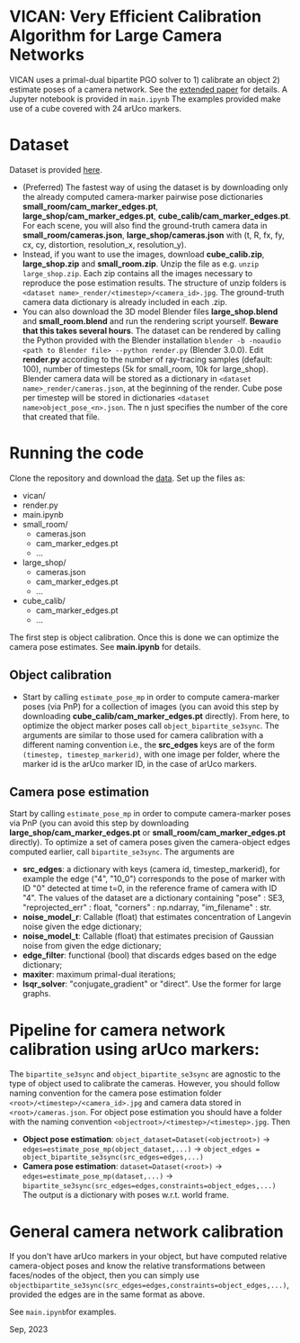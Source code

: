 # VICAN: Very Efficient Calibration Algorithm for Large Camera Networks
VICAN uses a primal-dual bipartite PGO solver to 1) calibrate an object 2) estimate poses of a camera network. See the [extended paper](https://github.com/gabmoreira/vican/blob/main/extended_paper.pdf) for details. A Jupyter notebook is provided in `main.ipynb`
The examples provided make use of a cube covered with 24 arUco markers. 

# Dataset
Dataset is provided [here](https://drive.google.com/drive/folders/1mhuCHumKivLAIMCDNTsLONi4shw1OoBY?usp=sharing). 
* (Preferred) The fastest way of using the dataset is by downloading only the already computed camera-marker pairwise pose dictionaries **small_room/cam_marker_edges.pt**, **large_shop/cam_marker_edges.pt**, **cube_calib/cam_marker_edges.pt**. For each scene, you will also find the ground-truth camera data in **small_room/cameras.json**, **large_shop/cameras.json** with (t, R, fx, fy, cx, cy, distortion, resolution_x, resolution_y).
* Instead, if you want to use the images, download **cube_calib.zip**, **large_shop.zip** and **small_room.zip**. Unzip the file as e.g. `unzip large_shop.zip`. Each zip contains all the images necessary to reproduce the pose estimation results. The structure of unzip folders is `<dataset name>_render/<timestep>/<camera_id>.jpg`. The ground-truth camera data dictionary is already included in each .zip.
* You can also download the 3D model Blender files **large_shop.blend** and **small_room.blend** and run the rendering script yourself. **Beware that this takes several hours**. The dataset can be rendered by calling the Python provided with the Blender installation `blender -b -noaudio <path to Blender file> --python render.py` (Blender 3.0.0). Edit **render.py** according to the number of ray-tracing samples (default: 100), number of timesteps (5k for small_room, 10k for large_shop). Blender camera data will be stored as a dictionary in `<dataset name>_render/cameras.json`, at the beginning of the render. Cube pose per timestep will be stored in dictionaries `<dataset name>object_pose_<n>.json`. The n just specifies the number of the core that created that file.

# Running the code
Clone the repository and download the [data](https://drive.google.com/drive/folders/1mhuCHumKivLAIMCDNTsLONi4shw1OoBY?usp=sharing). Set up the files as:

 * vican/
 * render.py
 * main.ipynb
 * small_room/
   * cameras.json
   * cam_marker_edges.pt
   * ...
 * large_shop/
   * cameras.json
   * cam_marker_edges.pt
   * ...
 * cube_calib/
   * cam_marker_edges.pt
   * ... 
   
The first step is object calibration. Once this is done we can optimize the camera pose estimates. See **main.ipynb** for details.

## Object calibration
* Start by calling `estimate_pose_mp` in order to compute camera-marker poses (via PnP) for a collection of images (you can avoid this step by downloading **cube_calib/cam_marker_edges.pt** directly). From here, to optimize the object marker poses call `object_bipartite_se3sync`. The arguments are similar to those used for camera calibration with a different naming convention i.e., the **src_edges** keys are of the form `(timestep, timestep_markerid)`, with one image per folder, where the marker id is the arUco marker ID, in the case of arUco markers.
  
## Camera pose estimation
Start by calling `estimate_pose_mp` in order to compute camera-marker poses via PnP (you can avoid this step by downloading **large_shop/cam_marker_edges.pt** or **small_room/cam_marker_edges.pt** directly).
To optimize a set of camera poses given the camera-object edges computed earlier, call `bipartite_se3sync`. The arguments are
* **src_edges**: a dictionary with keys (camera id, timestep_markerid), for example the edge ("4", "10_0") corresponds to the pose of marker with ID "0" detected at time t=0, in the reference frame of camera with ID "4". The values of the dataset are a dictionary containing "pose" : SE3, "reprojected_err" : float, "corners" : np.ndarray, "im_filename" : str. 
* **noise_model_r**: Callable (float) that estimates concentration of Langevin noise given the edge dictionary;
* **noise_model_t**: Callable (float) that estimates precision of Gaussian noise from given the edge dictionary;
* **edge_filter**: functional (bool) that discards edges based on the edge dictionary;
* **maxiter**: maximum primal-dual iterations;
* **lsqr_solver**: "conjugate_gradient" or "direct". Use the former for large graphs.

# Pipeline for camera network calibration using arUco markers:
The `bipartite_se3sync` and `object_bipartite_se3sync` are agnostic to the type of object used to calibrate the cameras. However, you should follow naming convention for the camera pose estimation folder `<root>/<timestep>/<camera_id>.jpg` and camera data stored in `<root>/cameras.json`. For object pose estimation you should have a folder with the naming convention `<objectroot>/<timestep>/<timestep>.jpg`. Then
* **Object pose estimation**: `object_dataset=Dataset(<objectroot>)` -> `edges=estimate_pose_mp(object_dataset,...)` -> `object_edges = object_bipartite_se3sync(src_edges=edges,...)`
* **Camera pose estimation**: `dataset=Dataset(<root>)` -> `edges=estimate_pose_mp(dataset,...)` -> `bipartite_se3sync(src_edges=edges,constraints=object_edges,...)`
The output is a dictionary with poses w.r.t. world frame.

# General camera network calibration
If you don't have arUco markers in your object, but have computed relative camera-object poses and know the relative transformations between faces/nodes of the object, then you can simply use `objectbipartite_se3sync(src_edges=edges,constraints=object_edges,...)`, provided the edges are in the same format as above.

See `main.ipynb`for examples.

Sep, 2023
